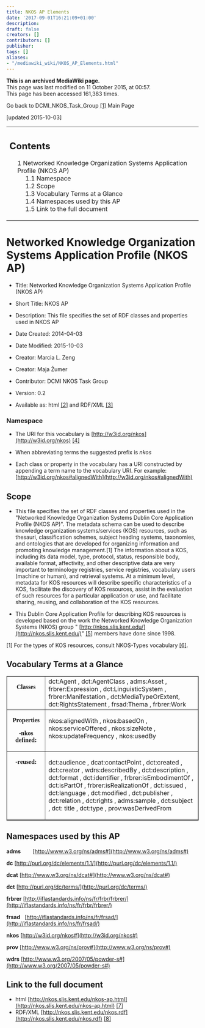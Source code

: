 ```yaml
---
title: NKOS AP Elements
date: '2017-09-01T16:21:09+01:00'
description: 
draft: false
creators: []
contributors: []
publisher: 
tags: []
aliases:
- "/mediawiki_wiki/NKOS_AP_Elements.html"
---
```


 **This is an archived MediaWiki page.**  
This page was last modified on 11 October 2015, at 00:57.  
This page has been accessed 161,383 times.

Go back to DCMI\_NKOS\_Task\_Group [[1]](/mediawiki_wiki/DCMI_NKOS_Task_Group) Main Page

[updated 2015-10-03]

<table id="toc" class="toc">
  <tr>
    <td>
      <div id="toctitle">
        <h2>Contents</h2>
      </div>
      <ul>
        <li class="toclevel-1 tocsection-1">
          <a href="#Networked_Knowledge_Organization_Systems_Application_Profile_.28NKOS_AP.29"><span class="tocnumber">1</span> <span class="toctext">Networked Knowledge Organization Systems Application Profile (NKOS AP)</span></a>
          <ul>
            <li class="toclevel-2"><a href="#Namespace"><span class="tocnumber">1.1</span> <span class="toctext">Namespace</span></a></li>
            <li class="toclevel-2 tocsection-2"><a href="#Scope"><span class="tocnumber">1.2</span> <span class="toctext">Scope</span></a></li>
            <li class="toclevel-2 tocsection-3"><a href="#Vocabulary_Terms_at_a_Glance"><span class="tocnumber">1.3</span> <span class="toctext">Vocabulary Terms at a Glance</span></a></li>
            <li class="toclevel-2 tocsection-4"><a href="#Namespaces_used_by_this_AP"><span class="tocnumber">1.4</span> <span class="toctext">Namespaces used by this AP</span></a></li>
            <li class="toclevel-2 tocsection-5"><a href="#Link_to_the_full_document"><span class="tocnumber">1.5</span> <span class="toctext">Link to the full document</span></a></li>
          </ul>
        </li>
      </ul>
    </td>
  </tr>
</table>

# Networked Knowledge Organization Systems Application Profile (NKOS AP) 

- Title: Networked Knowledge Organization Systems Application Profile (NKOS AP) 
- Short Title: NKOS AP
- Description: This file specifies the set of RDF classes and properties used in NKOS AP 
- Date Created: 2014-04-03
- Date Modified: 2015-10-03 
- Creator: Marcia L. Zeng
- Creator: Maja Žumer 
- Contributor: DCMI NKOS Task Group
- Version: 0.2

- Available as: html [[2]](http://nkos.slis.kent.edu/nkos-ap.html) and RDF/XML [[3]](http://nkos.slis.kent.edu/nkos.rdf)

### Namespace

- The URI for this vocabulary is [http://w3id.org/nkos](http://w3id.org/nkos) [[4]](http://w3id.org/nkos)

- When abbreviating terms the suggested prefix is _nkos_
- Each class or property in the vocabulary has a URI constructed by appending a term name to the vocabulary URI. For example: [http://w3id.org/nkos#alignedWith](http://w3id.org/nkos#alignedWith)

## Scope

- This file specifies the set of RDF classes and properties used in the "Networked Knowledge Organization Systems Dublin Core Application Profile (NKOS AP)". The metadata schema can be used to describe knowledge organization systems/services (KOS) resources, such as thesauri, classification schemes, subject heading systems, taxonomies, and ontologies that are developed for organizing information and promoting knowledge management.[1] The information about a KOS, including its data model, type, protocol, status, responsible body, available format, affectivity, and other descriptive data are very important to terminology registries, service registries, vocabulary users (machine or human), and retrieval systems. At a minimum level, metadata for KOS resources will describe specific characteristics of a KOS, facilitate the discovery of KOS resources, assist in the evaluation of such resources for a particular application or use, and facilitate sharing, reusing, and collaboration of the KOS resources.

- This Dublin Core Application Profile for describing KOS resources is developed based on the work the Networked Knowledge Organization Systems (NKOS) group " [http://nkos.slis.kent.edu/](http://nkos.slis.kent.edu/)" [[5]](http://nkos.slis.kent.edu/) members have done since 1998.

[1] For the types of KOS resources, consult NKOS-Types vocabulary [[6]](/mediawiki_wiki/NKOS_Vocabularies).

## Vocabulary Terms at a Glance
<table width="98%" border="1" cellpadding="0" cellspacing="0">
  <tr>
    <td width="20%" valign="top">
      <p align="center" style="text-align:center"><b><span style="font-size:12.0pt;font-family:Calibri;">Classes</span></b>
      </p>
    </td>
    <td width="841" valign="top">
      <span class="SpellE"><span class="GramE">dct:Agent</span></span> , <span class="SpellE">dct:AgentClass</span> , <span class="SpellE">adms:Asset</span> , <span class="SpellE">frbrer:Expression</span> , <span class="SpellE">dct:LinguisticSystem</span> , <span class="SpellE">frbrer:Manifestation</span> , <span class="SpellE">dct:MediaTypeOrExtent</span>, <span class="SpellE">dct:RightsStatement</span> , <span class="SpellE">frsad:Thema</span> , <span class="SpellE">frbrer:Work</span>
    </td>
  </tr>
  <tr>
    <td valign="top">
      <p align="center" style="text-align:center"><b><span style="font-size:12.0pt; font-family:Calibri;">Properties</span></b></p>
      <p align="center" style="text-align:center"><b><span style="font-family:Calibri;">-<span class="SpellE"><span class="GramE">nkos</span></span> defined:</span></b></p>
    </td>
    <td width="841" valign="top">
      <p><span class="SpellE"><span class="GramE">nkos:alignedWith</span></span> , <span class="SpellE">nkos:basedOn</span> , <span class="SpellE">nkos:serviceOffered</span> , <span class="SpellE">nkos:sizeNote</span> , <span class="SpellE">nkos:updateFrequency</span> , <span class="SpellE">nkos:usedBy</span></p>
    </td>
  </tr>
  <tr>
    <td width="105" valign="top">
      <p align="center" style="text-align:center"><b><span style='font-family:Calibri;"Times New Roman";"Times New Roman"'>-<span class="GramE">reused</span>:</span></b></p>
    </td>
    <td width="841" valign="top">
      <p><span class="SpellE"><span class="GramE">dct:audience</span></span> , <span class="SpellE">dcat:contactPoint</span> , <span class="SpellE">dct:created</span> , <span class="SpellE">dct:creator</span> , <span class="SpellE">wdrs:describedBy</span> , <span class="SpellE">dct:description</span> , <span class="SpellE">dct:format</span> , <span class="SpellE">dct:identifier</span> , <span class="SpellE">frbrer:isEmbodimentOf</span> , <span class="SpellE">dct:isPartOf</span> , <span class="SpellE">frbrer:isRealizationOf</span> , <span class="SpellE">dct:issued</span> , <span class="SpellE">dct:language</span> , <span class="SpellE">dct:modified</span> , <span class="SpellE">dct:publisher</span> , <span class="SpellE">dct:relation</span> , <span class="SpellE">dct:rights</span> , <span class="SpellE">adms:sample</span> , <span class="SpellE">dct:subject</span> , <span class="SpellE">dct</span>: title , <span class="SpellE">dct:type</span> , <span class="SpellE">prov:wasDerivedFrom</span></p>
    </td>
  </tr>
</table>

## Namespaces used by this AP

**adms** &nbsp;&nbsp;&nbsp;&nbsp;&nbsp;&nbsp; [http://www.w3.org/ns/adms#](http://www.w3.org/ns/adms#)

**dc** [http://purl.org/dc/elements/1.1/](http://purl.org/dc/elements/1.1/)

**dcat** [http://www.w3.org/ns/dcat#](http://www.w3.org/ns/dcat#)

**dct** [http://purl.org/dc/terms/](http://purl.org/dc/terms/)

**frbrer** [http://iflastandards.info/ns/fr/frbr/frbrer/](http://iflastandards.info/ns/fr/frbr/frbrer/)

**frsad** &nbsp; [http://iflastandards.info/ns/fr/frsad/](http://iflastandards.info/ns/fr/frsad/)

**nkos** [http://w3id.org/nkos#](http://w3id.org/nkos#)

**prov** [http://www.w3.org/ns/prov#](http://www.w3.org/ns/prov#)

**wdrs** [http://www.w3.org/2007/05/powder-s#](http://www.w3.org/2007/05/powder-s#)

## Link to the full document 

- html [http://nkos.slis.kent.edu/nkos-ap.html](http://nkos.slis.kent.edu/nkos-ap.html) [[7]](http://nkos.slis.kent.edu/nkos-ap.html)
- RDF/XML [http://nkos.slis.kent.edu/nkos.rdf](http://nkos.slis.kent.edu/nkos.rdf) [[8]](http://nkos.slis.kent.edu/nkos.rdf)

